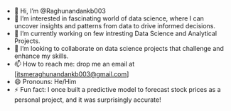 - 👋 Hi, I’m @Raghunandankb003
- 👀 I’m interested in fascinating world of data science, where I can uncover insights and patterns from data to drive informed decisions.
- 🌱 I’m currently working on few intresting Data Science and Analytical Projects.
- 💞️ I’m looking to collaborate on data science projects that challenge and enhance my skills.
- 📫 How to reach me: drop me an email at [itsmeraghunandankb003@gmail.com]
- 😄 Pronouns: He/Him
- ⚡ Fun fact: I once built a predictive model to forecast stock prices as a personal project, and it was surprisingly accurate!

<!---
Raghunandankb003/Raghunandankb003 is a ✨ special ✨ repository because its `README.md` (this file) appears on your GitHub profile.
You can click the Preview link to take a look at your changes.
--->
